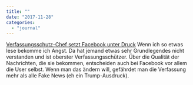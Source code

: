 ```yaml
---
title: ""
date: "2017-11-28"
categories: 
  - "journal"
---
```


[Verfassungsschutz-Chef setzt Facebook unter Druck](http://www.sueddeutsche.de/digital/einfluss-sozialer-netzwerke-verfassungsschutz-chef-setzt-facebook-unter-druck-1.3769028) Wenn ich so etwas lese bekomme ich Angst. Da hat jemand etwas sehr Grundlegendes nicht verstanden und ist oberster Verfassungsschützer. Über die Qualität der Nachrichten, die sie bekommen, entscheiden auch bei Facebook vor allem die User selbst. Wenn man das ändern will, gefährdet man die Verfassung mehr als alle Fake News (eh ein Trump-Ausdruck).
